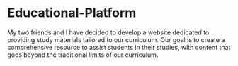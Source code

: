 # Educational-Platform
My two friends and I have decided to develop a website dedicated to providing study materials tailored to our curriculum. Our goal is to create a comprehensive resource to assist students in their studies, with content that goes beyond the traditional limits of our curriculum.
